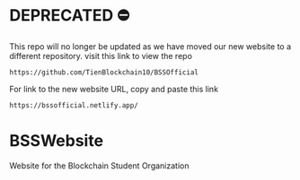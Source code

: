 # DEPRECATED ⛔️

This repo will no longer be updated as we have moved our new website to a different repository. visit this link to view the repo

`https://github.com/TienBlockchain10/BSSOfficial`

For link to the new website URL, copy and paste this link

`https://bssofficial.netlify.app/`

# BSSWebsite
Website for the Blockchain Student Organization


